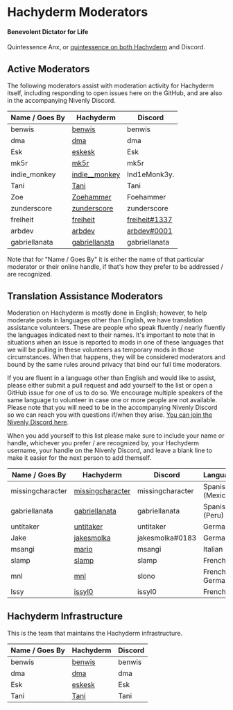 # Hachyderm Moderators

#### Benevolent Dictator for Life

Quintessence Anx, or [quintessence on both Hachyderm](https://hachyderm.io/@quintessence) and Discord.

## Active Moderators

The following moderators assist with moderation activity for Hachyderm itself,
including responding to open issues here on the GitHub, and are also in the
accompanying Nivenly Discord.

| Name / Goes By | Hachyderm                                            | Discord       |
|----------------|------------------------------------------------------|---------------|
| benwis         | [benwis](https://hachyderm.io/@benwis)               | benwis        |
| dma            | [dma](https://hachyderm.io/@dma)                     | dma           |
| Esk            | [eskesk](https://hachyderm.io/@eskesk)               | Esk           |
| mk5r           | [mk5r](https://hachyderm.io/@mk5r)                   | mk5r          |
| indie_monkey   | [indie__monkey](https://hachyderm.io/@ind1e__monk3y) | Ind1eMonk3y.  |
| Tani           | [Tani](https://hachyderm.io/@Taniwha)                | Tani          |
| Zoe            | [Zoehammer](https://hachyderm.io/@Zoehammer)         | Foehammer     |
| zunderscore    | [zunderscore](https://hachyderm.io/@zunderscore)     | zunderscore   |
| freiheit       | [freiheit](https://hachyderm.io/@freiheit)           | [freiheit#1337](https://discordapp.com/users/910380721699438592) |
| arbdev         | [arbdev](https://hachyderm.io/@arbdev)               | [arbdev#0001](https://discord.com/users/634505213948067863) |
| gabriellanata  | [gabriellanata](https://hachyderm.io/@gabriellanata) | gabriellanata |

Note that for "Name / Goes By" it is either the name of that particular moderator
or their online handle, if that's how they prefer to be addressed / are recognized.

## Translation Assistance Moderators

Moderation on Hachyderm is mostly done in English; however, to help moderate
posts in languages other than English, we have translation assistance
volunteers. These are people who speak fluently / nearly fluently the languages
indicated next to their names. It's important to note that in situations when
an issue is reported to mods in one of these languages that we will be pulling
in these volunteers as temporary mods in those circumstances. When that happens,
they will be considered moderators and bound by the same rules around privacy
that bind our full time moderators.

If you are fluent in a language other than English and would like to assist,
please either submit a pull request and add yourself to the list or open a
GitHub issue for one of us to do so. We encourage multiple speakers of the same
language to volunteer in case one or more people are not available. Please note
that you will need to be in the accompanying Nivenly Discord so we can reach
you with questions if/when they arise. [You can join the Nivenly Discord here](https://discord.com/invite/YnWdbchSwA).

When you add yourself to this list please make sure to include your name or
handle, whichever you prefer / are recognized by, your Hachyderm username,
your handle on the Nivenly Discord, and leave a blank line to make it easier
for the next person to add themself.

| Name / Goes By   | Hachyderm                                                   | Discord          | Languages        |
|------------------|-------------------------------------------------------------|------------------|------------------|
| missingcharacter | [missingcharacter](https://hachyderm.io/@missingcharacter/) | missingcharacter | Spanish (Mexico) |
| gabriellanata    | [gabriellanata](https://hachyderm.io/@gabriellanata/)       | gabriellanata    | Spanish (Peru)   |
| untitaker        | [untitaker](https://hachyderm.io/@untitaker/)               | untitaker        | German           |
| Jake             | [jakesmolka](https://hachyderm.io/@jakesmolka/)             | jakesmolka#0183  | German           |
| msangi           | [mario](https://hachyderm.io/@mario/)                       | msangi           | Italian          |
| slamp            | [slamp](https://hachyderm.io/@slamp/)                       | slamp            | French           |
| mnl              | [mnl](https://hachyderm.io/@mnl/)                           | slono            | French, German   |
| Issy             | [issyl0](https://hachyderm.io/@issyl0/)                     | issyl0           | French           |

## Hachyderm Infrastructure

This is the team that maintains the Hachyderm infrastructure.

| Name / Goes By | Hachyderm                                            | Discord     |
|----------------|------------------------------------------------------|-------------|
| benwis         | [benwis](https://hachyderm.io/@benwis)               | benwis      |
| dma            | [dma](https://hachyderm.io/@dma)                     | dma         |
| Esk            | [eskesk](https://hachyderm.io/@eskesk)               | Esk         |
| Tani           | [Tani](https://hachyderm.io/@Taniwha)                | Tani        |
